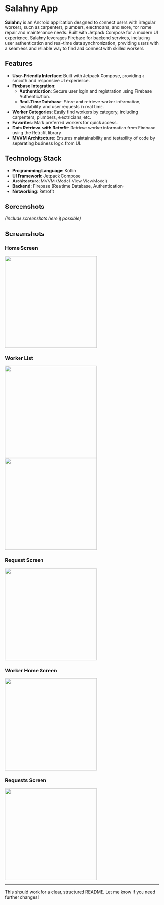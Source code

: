 

# Salahny App

**Salahny** is an Android application designed to connect users with irregular workers, such as carpenters, plumbers, electricians, and more, for home repair and maintenance needs. Built with Jetpack Compose for a modern UI experience, Salahny leverages Firebase for backend services, including user authentication and real-time data synchronization, providing users with a seamless and reliable way to find and connect with skilled workers.

## Features

- **User-Friendly Interface**: Built with Jetpack Compose, providing a smooth and responsive UI experience.
- **Firebase Integration**:
  - **Authentication**: Secure user login and registration using Firebase Authentication.
  - **Real-Time Database**: Store and retrieve worker information, availability, and user requests in real time.
- **Worker Categories**: Easily find workers by category, including carpenters, plumbers, electricians, etc.
- **Favorites**: Mark preferred workers for quick access.
- **Data Retrieval with Retrofit**: Retrieve worker information from Firebase using the Retrofit library.
- **MVVM Architecture**: Ensures maintainability and testability of code by separating business logic from UI.

## Technology Stack

- **Programming Language**: Kotlin
- **UI Framework**: Jetpack Compose
- **Architecture**: MVVM (Model-View-ViewModel)
- **Backend**: Firebase (Realtime Database, Authentication)
- **Networking**: Retrofit


## Screenshots

*(Include screenshots here if possible)*
## Screenshots

### Home Screen
<img src="https://github.com/user-attachments/assets/e3a9f00d-c5cf-4974-8d88-10d8ac1e3e8b" width="300">

### Worker List
<img src="https://github.com/user-attachments/assets/d5a31641-53cd-450d-9a3c-e988c604b733" width="300">
<img src="https://github.com/user-attachments/assets/b7b0efb4-2ff2-4976-8a16-7717bd468841" width="300">

### Request Screen
<img src="https://github.com/user-attachments/assets/2ab9259c-9fdf-44a9-984c-34ae2f05b304" width="300">

### Worker Home Screen
<img src="https://github.com/user-attachments/assets/5f0c67de-b7be-4a9d-b59b-176686118887" width="300">

### Requests Screen
<img src="https://github.com/user-attachments/assets/d82c7394-8084-4ffa-9eec-054875b91ff0" width="300">


--- 

This should work for a clear, structured README. Let me know if you need further changes!
